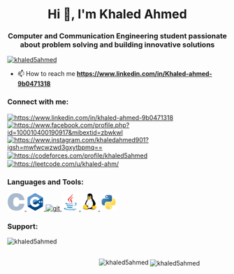 <h1 align="center">Hi 👋, I'm Khaled Ahmed</h1>
<h3 align="center">Computer and Communication Engineering student passionate about problem solving and building innovative solutions</h3>

<p align="left"> <a href="https://github.com/ryo-ma/github-profile-trophy"><img src="https://github-profile-trophy.vercel.app/?username=khaled5ahmed" alt="khaled5ahmed" /></a> </p>

- 📫 How to reach me **https://www.linkedin.com/in/Khaled-ahmed-9b0471318**

<h3 align="left">Connect with me:</h3>
<p align="left">
<a href="https://linkedin.com/in/https://www.linkedin.com/in/khaled-ahmed-9b0471318" target="blank"><img align="center" src="https://raw.githubusercontent.com/rahuldkjain/github-profile-readme-generator/master/src/images/icons/Social/linked-in-alt.svg" alt="https://www.linkedin.com/in/khaled-ahmed-9b0471318" height="30" width="40" /></a>
<a href="https://fb.com/https://www.facebook.com/profile.php?id=100010400190917&mibextid=zbwkwl" target="blank"><img align="center" src="https://raw.githubusercontent.com/rahuldkjain/github-profile-readme-generator/master/src/images/icons/Social/facebook.svg" alt="https://www.facebook.com/profile.php?id=100010400190917&mibextid=zbwkwl" height="30" width="40" /></a>
<a href="https://instagram.com/https://www.instagram.com/khaledahmed901?igsh=mwfwcwzwd3gxytbpmq==" target="blank"><img align="center" src="https://raw.githubusercontent.com/rahuldkjain/github-profile-readme-generator/master/src/images/icons/Social/instagram.svg" alt="https://www.instagram.com/khaledahmed901?igsh=mwfwcwzwd3gxytbpmq==" height="30" width="40" /></a>
<a href="https://codeforces.com/profile/https://codeforces.com/profile/khaled5ahmed" target="blank"><img align="center" src="https://raw.githubusercontent.com/rahuldkjain/github-profile-readme-generator/master/src/images/icons/Social/codeforces.svg" alt="https://codeforces.com/profile/khaled5ahmed" height="30" width="40" /></a>
<a href="https://www.leetcode.com/https://leetcode.com/u/khaled-ahm/" target="blank"><img align="center" src="https://raw.githubusercontent.com/rahuldkjain/github-profile-readme-generator/master/src/images/icons/Social/leet-code.svg" alt="https://leetcode.com/u/khaled-ahm/" height="30" width="40" /></a>
</p>

<h3 align="left">Languages and Tools:</h3>
<p align="left"> <a href="https://www.cprogramming.com/" target="_blank" rel="noreferrer"> <img src="https://raw.githubusercontent.com/devicons/devicon/master/icons/c/c-original.svg" alt="c" width="40" height="40"/> </a> <a href="https://www.w3schools.com/cpp/" target="_blank" rel="noreferrer"> <img src="https://raw.githubusercontent.com/devicons/devicon/master/icons/cplusplus/cplusplus-original.svg" alt="cplusplus" width="40" height="40"/> </a> <a href="https://git-scm.com/" target="_blank" rel="noreferrer"> <img src="https://www.vectorlogo.zone/logos/git-scm/git-scm-icon.svg" alt="git" width="40" height="40"/> </a> <a href="https://www.java.com" target="_blank" rel="noreferrer"> <img src="https://raw.githubusercontent.com/devicons/devicon/master/icons/java/java-original.svg" alt="java" width="40" height="40"/> </a> <a href="https://www.linux.org/" target="_blank" rel="noreferrer"> <img src="https://raw.githubusercontent.com/devicons/devicon/master/icons/linux/linux-original.svg" alt="linux" width="40" height="40"/> </a> <a href="https://www.python.org" target="_blank" rel="noreferrer"> <img src="https://raw.githubusercontent.com/devicons/devicon/master/icons/python/python-original.svg" alt="python" width="40" height="40"/> </a> </p>

<h3 align="left">Support:</h3>
<p><a href="https://www.buymeacoffee.com/khaled5ahmed"> <img align="left" src="https://cdn.buymeacoffee.com/buttons/v2/default-yellow.png" height="50" width="210" alt="khaled5ahmed" /></a></p><br><br>

<p><img align="left" src="https://github-readme-stats.vercel.app/api/top-langs?username=khaled5ahmed&show_icons=true&locale=en&layout=compact" alt="khaled5ahmed" /></p>

<p>&nbsp;<img align="center" src="https://github-readme-stats.vercel.app/api?username=khaled5ahmed&show_icons=true&locale=en" alt="khaled5ahmed" /></p>
